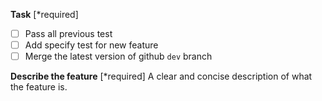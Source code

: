 **Task** [*required]

- [ ] Pass all previous test
- [ ] Add specify test for new feature
- [ ] Merge the latest version of github `dev` branch

**Describe the feature** [*required]
A clear and concise description of what the feature is.
